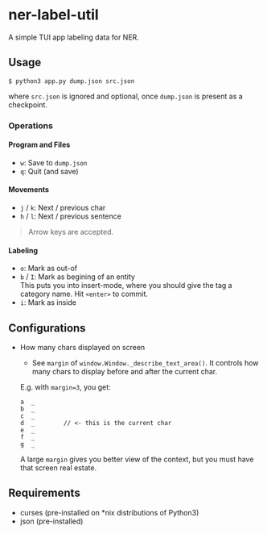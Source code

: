 # ner-label-util
A simple TUI app labeling data for NER.

## Usage

```console
$ python3 app.py dump.json src.json
```

where `src.json` is ignored and optional, once `dump.json` is present as
a checkpoint.

### Operations

#### Program and Files

- `w`: Save to `dump.json`
- `q`: Quit (and save)

#### Movements

- `j` / `k`: Next / previous char
- `h` / `l`: Next / previous sentence

> Arrow keys are accepted.

#### Labeling

- `o`: Mark as out-of
- `b` / `I`: Mark as begining of an entity  
    This puts you into insert-mode, where you should give the tag a category
    name. Hit `<enter>` to commit.
- `i`: Mark as inside


## Configurations

- How many chars displayed on screen
    - See `margin` of `window.Window._describe_text_area()`. It controls how
        many chars to display before and after the current char.

    E.g. with `margin=3`, you get:

    ```text
    a  _
    b  _
    c  _
    d  _        // <- this is the current char
    e  _
    f  _
    g  _
    ```

    A large `margin` gives you better view of the context, but you must have
    that screen real estate.


## Requirements

- curses (pre-installed on *nix distributions of Python3)
- json (pre-installed)

